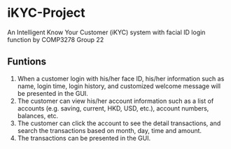 # iKYC-Project
An Intelligent Know Your Customer (iKYC) system with facial ID login function by COMP3278 Group 22

## Funtions
1. When a customer login with his/her face ID, his/her information such as name, login time, login history, and customized welcome message will be presented in the GUI.
2. The customer can view his/her account information such as a list of accounts (e.g. saving, current, HKD, USD, etc.), account numbers, balances, etc.
3. The customer can click the account to see the detail transactions, and search the
transactions based on month, day, time and amount.
4. The transactions can be presented in the GUI.

